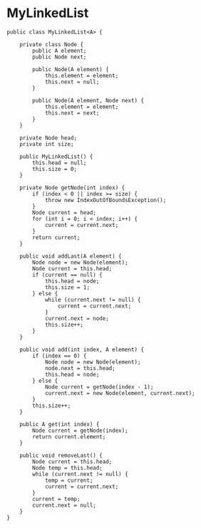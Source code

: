 # MyLinkedList

    public class MyLinkedList<A> {
    
        private class Node {
            public A element;
            public Node next;
    
            public Node(A element) {
                this.element = element;
                this.next = null;
            }
    
            public Node(A element, Node next) {
                this.element = element;
                this.next = next;
            }
        }
    
        private Node head;
        private int size;
    
        public MyLinkedList() {
            this.head = null;
            this.size = 0;
        }
    
        private Node getNode(int index) {
            if (index < 0 || index >= size) {
                throw new IndexOutOfBoundsException();
            }
            Node current = head;
            for (int i = 0; i < index; i++) {
                current = current.next;
            }
            return current;
        }
    
        public void addLast(A element) {
            Node node = new Node(element);
            Node current = this.head;
            if (current == null) {
                this.head = node;
                this.size = 1;
            } else {
                while (current.next != null) {
                    current = current.next;
                }
                current.next = node;
                this.size++;
            }
        }
    
        public void add(int index, A element) {
            if (index == 0) {
                Node node = new Node(element);
                node.next = this.head;
                this.head = node;
            } else {
                Node current = getNode(index - 1);
                current.next = new Node(element, current.next);
            }
            this.size++;
        }
    
        public A get(int index) {
            Node current = getNode(index);
            return current.element;
        }
    
        public void removeLast() {
            Node current = this.head;
            Node temp = this.head;
            while (current.next != null) {
                temp = current;
                current = current.next;
            }
            current = temp;
            current.next = null;
        }
    }
